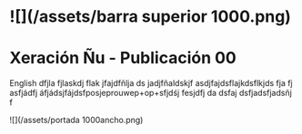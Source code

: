 # ![](/assets/barra superior 1000.png)

# Xeración Ñu - Publicación 00

English dfjla fjlaskdj flak jfajdfñlja ds jadjfñaldskjf asdjfajdsflajkdsflkjds fja fj asfjádfj áfjádsjfájdsfposjeprouwep+op+sfjdśj fesjdfj da dsfaj dsfjadsfjadsñj f

![](/assets/portada 1000ancho.png)

